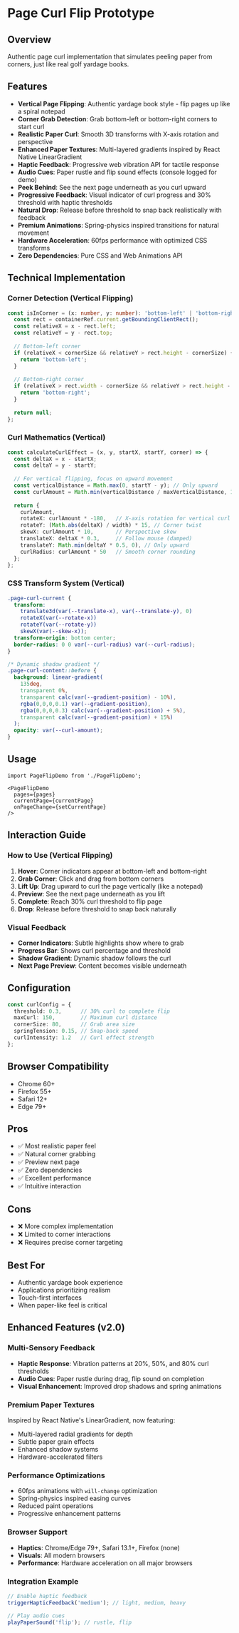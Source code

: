 # Page Curl Flip Prototype

## Overview
Authentic page curl implementation that simulates peeling paper from corners, just like real golf yardage books.

## Features
- **Vertical Page Flipping**: Authentic yardage book style - flip pages up like a spiral notepad
- **Corner Grab Detection**: Grab bottom-left or bottom-right corners to start curl
- **Realistic Paper Curl**: Smooth 3D transforms with X-axis rotation and perspective
- **Enhanced Paper Textures**: Multi-layered gradients inspired by React Native LinearGradient
- **Haptic Feedback**: Progressive web vibration API for tactile response
- **Audio Cues**: Paper rustle and flip sound effects (console logged for demo)
- **Peek Behind**: See the next page underneath as you curl upward
- **Progressive Feedback**: Visual indicator of curl progress and 30% threshold with haptic thresholds
- **Natural Drop**: Release before threshold to snap back realistically with feedback
- **Premium Animations**: Spring-physics inspired transitions for natural movement
- **Hardware Acceleration**: 60fps performance with optimized CSS transforms
- **Zero Dependencies**: Pure CSS and Web Animations API

## Technical Implementation

### Corner Detection (Vertical Flipping)
```typescript
const isInCorner = (x: number, y: number): 'bottom-left' | 'bottom-right' | null => {
  const rect = containerRef.current.getBoundingClientRect();
  const relativeX = x - rect.left;
  const relativeY = y - rect.top;
  
  // Bottom-left corner
  if (relativeX < cornerSize && relativeY > rect.height - cornerSize) {
    return 'bottom-left';
  }
  
  // Bottom-right corner  
  if (relativeX > rect.width - cornerSize && relativeY > rect.height - cornerSize) {
    return 'bottom-right';
  }
  
  return null;
};
```

### Curl Mathematics (Vertical)
```typescript
const calculateCurlEffect = (x, y, startX, startY, corner) => {
  const deltaX = x - startX;
  const deltaY = y - startY;
  
  // For vertical flipping, focus on upward movement
  const verticalDistance = Math.max(0, startY - y); // Only upward
  const curlAmount = Math.min(verticalDistance / maxVerticalDistance, 1);
  
  return {
    curlAmount,
    rotateX: curlAmount * -180,   // X-axis rotation for vertical curl
    rotateY: (Math.abs(deltaX) / width) * 15, // Corner twist
    skewX: curlAmount * 10,       // Perspective skew
    translateX: deltaX * 0.3,     // Follow mouse (damped)
    translateY: Math.min(deltaY * 0.5, 0), // Only upward
    curlRadius: curlAmount * 50   // Smooth corner rounding
  };
};
```

### CSS Transform System (Vertical)
```css
.page-curl-current {
  transform: 
    translate3d(var(--translate-x), var(--translate-y), 0)
    rotateX(var(--rotate-x))
    rotateY(var(--rotate-y))
    skewX(var(--skew-x));
  transform-origin: bottom center;
  border-radius: 0 0 var(--curl-radius) var(--curl-radius);
}

/* Dynamic shadow gradient */
.page-curl-content::before {
  background: linear-gradient(
    135deg,
    transparent 0%,
    transparent calc(var(--gradient-position) - 10%),
    rgba(0,0,0,0.1) var(--gradient-position),
    rgba(0,0,0,0.3) calc(var(--gradient-position) + 5%),
    transparent calc(var(--gradient-position) + 15%)
  );
  opacity: var(--curl-amount);
}
```

## Usage

```tsx
import PageFlipDemo from './PageFlipDemo';

<PageFlipDemo 
  pages={pages}
  currentPage={currentPage}
  onPageChange={setCurrentPage}
/>
```

## Interaction Guide

### How to Use (Vertical Flipping)
1. **Hover**: Corner indicators appear at bottom-left and bottom-right
2. **Grab Corner**: Click and drag from bottom corners
3. **Lift Up**: Drag upward to curl the page vertically (like a notepad)
4. **Preview**: See the next page underneath as you lift
5. **Complete**: Reach 30% curl threshold to flip page
6. **Drop**: Release before threshold to snap back naturally

### Visual Feedback
- **Corner Indicators**: Subtle highlights show where to grab
- **Progress Bar**: Shows curl percentage and threshold
- **Shadow Gradient**: Dynamic shadow follows the curl
- **Next Page Preview**: Content becomes visible underneath

## Configuration

```typescript
const curlConfig = {
  threshold: 0.3,      // 30% curl to complete flip
  maxCurl: 150,        // Maximum curl distance
  cornerSize: 80,      // Grab area size
  springTension: 0.15, // Snap-back speed
  curlIntensity: 1.2   // Curl effect strength
};
```

## Browser Compatibility
- Chrome 60+
- Firefox 55+
- Safari 12+
- Edge 79+

## Pros
- ✅ Most realistic paper feel
- ✅ Natural corner grabbing
- ✅ Preview next page
- ✅ Zero dependencies
- ✅ Excellent performance
- ✅ Intuitive interaction

## Cons
- ❌ More complex implementation
- ❌ Limited to corner interactions
- ❌ Requires precise corner targeting

## Best For
- Authentic yardage book experience
- Applications prioritizing realism
- Touch-first interfaces
- When paper-like feel is critical

## Enhanced Features (v2.0)

### Multi-Sensory Feedback
- **Haptic Response**: Vibration patterns at 20%, 50%, and 80% curl thresholds
- **Audio Cues**: Paper rustle during drag, flip sound on completion
- **Visual Enhancement**: Improved drop shadows and spring animations

### Premium Paper Textures
Inspired by React Native's LinearGradient, now featuring:
- Multi-layered radial gradients for depth
- Subtle paper grain effects
- Enhanced shadow systems
- Hardware-accelerated filters

### Performance Optimizations
- 60fps animations with `will-change` optimization
- Spring-physics inspired easing curves
- Reduced paint operations
- Progressive enhancement patterns

### Browser Support
- **Haptics**: Chrome/Edge 79+, Safari 13.1+, Firefox (none)
- **Visuals**: All modern browsers
- **Performance**: Hardware acceleration on all major browsers

### Integration Example
```javascript
// Enable haptic feedback
triggerHapticFeedback('medium'); // light, medium, heavy

// Play audio cues
playPaperSound('flip'); // rustle, flip
```